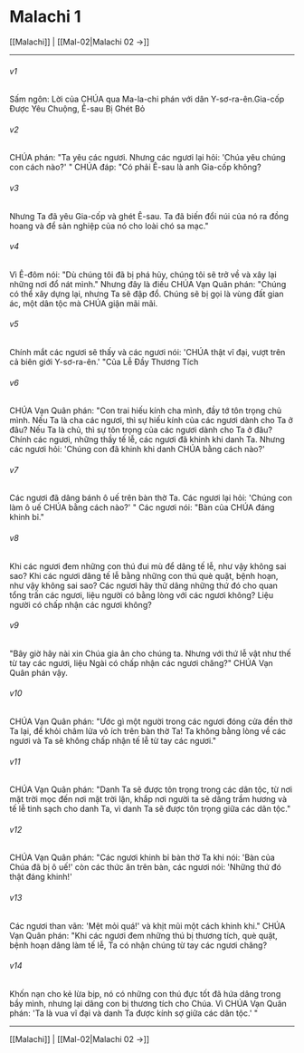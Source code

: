 # Malachi 1

[[Malachi]] | [[Mal-02|Malachi 02 →]]
***



###### v1 
Sấm ngôn: Lời của CHÚA qua Ma-la-chi phán với dân Y-sơ-ra-ên.Gia-cốp Được Yêu Chuộng, Ê-sau Bị Ghét Bỏ 

###### v2 
CHÚA phán: "Ta yêu các ngươi. Nhưng các ngươi lại hỏi: 'Chúa yêu chúng con cách nào?' " CHÚA đáp: "Có phải Ê-sau là anh Gia-cốp không? 

###### v3 
Nhưng Ta đã yêu Gia-cốp và ghét Ê-sau. Ta đã biến đổi núi của nó ra đồng hoang và để sản nghiệp của nó cho loài chó sa mạc." 

###### v4 
Vì Ê-đôm nói: "Dù chúng tôi đã bị phá hủy, chúng tôi sẽ trở về và xây lại những nơi đổ nát mình." Nhưng đây là điều CHÚA Vạn Quân phán: "Chúng có thể xây dựng lại, nhưng Ta sẽ đập đổ. Chúng sẽ bị gọi là vùng đất gian ác, một dân tộc mà CHÚA giận mãi mãi. 

###### v5 
Chính mắt các ngươi sẽ thấy và các ngươi nói: 'CHÚA thật vĩ đại, vượt trên cả biên giới Y-sơ-ra-ên.' "Của Lễ Đầy Thương Tích 

###### v6 
CHÚA Vạn Quân phán: "Con trai hiếu kính cha mình, đầy tớ tôn trọng chủ mình. Nếu Ta là cha các ngươi, thì sự hiếu kính của các ngươi dành cho Ta ở đâu? Nếu Ta là chủ, thì sự tôn trọng của các ngươi dành cho Ta ở đâu? Chính các ngươi, những thầy tế lễ, các ngươi đã khinh khi danh Ta. Nhưng các ngươi hỏi: 'Chúng con đã khinh khi danh CHÚA bằng cách nào?' 

###### v7 
Các ngươi đã dâng bánh ô uế trên bàn thờ Ta. Các ngươi lại hỏi: 'Chúng con làm ô uế CHÚA bằng cách nào?' " Các ngươi nói: "Bàn của CHÚA đáng khinh bỉ." 

###### v8 
Khi các ngươi đem những con thú đui mù để dâng tế lễ, như vậy không sai sao? Khi các ngươi dâng tế lễ bằng những con thú què quặt, bệnh hoạn, như vậy không sai sao? Các ngươi hãy thử dâng những thứ đó cho quan tổng trấn các ngươi, liệu người có bằng lòng với các ngươi không? Liệu người có chấp nhận các ngươi không? 

###### v9 
"Bây giờ hãy nài xin Chúa gia ân cho chúng ta. Nhưng với thứ lễ vật như thế từ tay các ngươi, liệu Ngài có chấp nhận các ngươi chăng?" CHÚA Vạn Quân phán vậy. 

###### v10 
CHÚA Vạn Quân phán: "Ước gì một người trong các ngươi đóng cửa đền thờ Ta lại, để khỏi châm lửa vô ích trên bàn thờ Ta! Ta không bằng lòng về các ngươi và Ta sẽ không chấp nhận tế lễ từ tay các ngươi." 

###### v11 
CHÚA Vạn Quân phán: "Danh Ta sẽ được tôn trọng trong các dân tộc, từ nơi mặt trời mọc đến nơi mặt trời lặn, khắp nơi người ta sẽ dâng trầm hương và tế lễ tinh sạch cho danh Ta, vì danh Ta sẽ được tôn trọng giữa các dân tộc." 

###### v12 
CHÚA Vạn Quân phán: "Các ngươi khinh bỉ bàn thờ Ta khi nói: 'Bàn của Chúa đã bị ô uế!' còn các thức ăn trên bàn, các ngươi nói: 'Những thứ đó thật đáng khinh!' 

###### v13 
Các ngươi than vãn: 'Mệt mỏi quá!' và khịt mũi một cách khinh khi." CHÚA Vạn Quân phán: "Khi các ngươi đem những thú bị thương tích, què quặt, bệnh hoạn dâng làm tế lễ, Ta có nhận chúng từ tay các ngươi chăng? 

###### v14 
Khốn nạn cho kẻ lừa bịp, nó có những con thú đực tốt đã hứa dâng trong bầy mình, nhưng lại dâng con bị thương tích cho Chúa. Vì CHÚA Vạn Quân phán: 'Ta là vua vĩ đại và danh Ta được kính sợ giữa các dân tộc.' "

***
[[Malachi]] | [[Mal-02|Malachi 02 →]]
